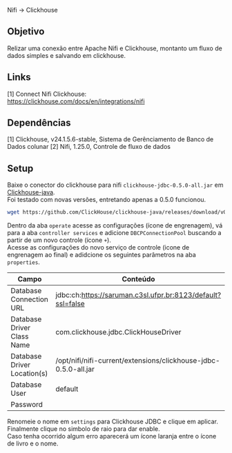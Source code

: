 Nifi -> Clickhouse

## Objetivo
Relizar uma conexão entre Apache Nifi e Clickhouse, montanto um fluxo de dados simples e salvando em clickhouse.

## Links
[1] Connect Nifi Clickhouse: https://clickhouse.com/docs/en/integrations/nifi

## Dependências
[1] Clickhouse, v24.1.5.6-stable, Sistema de Gerênciamento de Banco de Dados colunar
[2] Nifi, 1.25.0, Controle de fluxo de dados

## Setup
Baixe o conector do clickhouse para nifi `clickhouse-jdbc-0.5.0-all.jar` em [Clickhouse-java](https://github.com/ClickHouse/clickhouse-java/releases).  
Foi testado com novas versões, entretando apenas a 0.5.0 funcionou.
```bash
wget https://github.com/ClickHouse/clickhouse-java/releases/download/v0.5.0/clickhouse-jdbc-0.5.0-all.jar
```

Dentro da aba `operate` acesse as configurações (ícone de engrenagem), vá para a aba `controller services` e adicione `DBCPConnectionPool` buscando a partir de um novo controle (ícone `+`).  
Acesse as configurações do novo serviço de controle (icone de engrenagem ao final) e adidcione os seguintes parâmetros na aba `properties`. 

| Campo | Conteúdo |
| ---   | ---      |
| Database Connection URL     | jdbc:ch:https://saruman.c3sl.ufpr.br:8123/default?ssl=false |
| Database Driver Class Name  | com.clickhouse.jdbc.ClickHouseDriver |
| Database Driver Location(s) | /opt/nifi/nifi-current/extensions/clickhouse-jdbc-0.5.0-all.jar |
| Database User               | default |
| Password                    | <Senha> |

Renomeie o nome em `settings` para Clickhouse JDBC e clique em aplicar.  
Finalmente clique no simbolo de raio para dar enable.  
Caso tenha ocorrido algum erro aparecerá um ícone laranja entre o ícone de livro e o nome.

